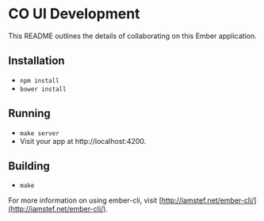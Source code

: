 # CO UI Development

This README outlines the details of collaborating on this Ember application.

## Installation

* `npm install`
* `bower install`

## Running

* `make server`
* Visit your app at http://localhost:4200.

## Building

* `make`

For more information on using ember-cli, visit [http://iamstef.net/ember-cli/](http://iamstef.net/ember-cli/).
